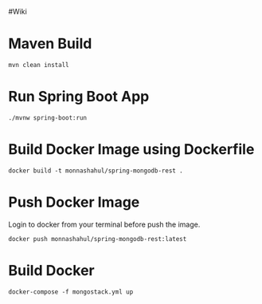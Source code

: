 #Wiki

Maven Build
============
```
mvn clean install
```
Run Spring Boot App
===================
```
./mvnw spring-boot:run
```
Build Docker Image using Dockerfile
====================================
```
docker build -t monnashahul/spring-mongodb-rest .
```
Push Docker Image
=================
Login to docker from your terminal before push the image.
```
docker push monnashahul/spring-mongodb-rest:latest
```
Build Docker
======================
```
docker-compose -f mongostack.yml up
```
